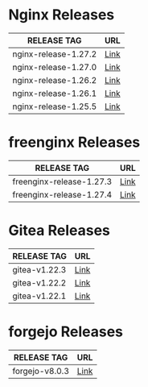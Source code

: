 # Nginx Releases

| RELEASE TAG | URL |
|--------------|-----------------|
| nginx-release-1.27.2 | [Link](https://github.com/minoplhy/deployment/releases/tag/nginx-release-1.27.2) |
| nginx-release-1.27.0 | [Link](https://github.com/minoplhy/deployment/releases/tag/nginx-release-1.27.0) |
| nginx-release-1.26.2 | [Link](https://github.com/minoplhy/deployment/releases/tag/nginx-release-1.26.2) |
| nginx-release-1.26.1 | [Link](https://github.com/minoplhy/deployment/releases/tag/nginx-release-1.26.1) |
| nginx-release-1.25.5 | [Link](https://github.com/minoplhy/deployment/releases/tag/nginx-release-1.25.5) |
# freenginx Releases

| RELEASE TAG | URL |
|--------------|-----------------|
| freenginx-release-1.27.3 | [Link](https://github.com/minoplhy/deployment/releases/tag/freenginx-release-1.27.3) |
| freenginx-release-1.27.4 | [Link](https://github.com/minoplhy/deployment/releases/tag/freenginx-release-1.27.4) |
# Gitea Releases

| RELEASE TAG | URL |
|--------------|-----------------|
| gitea-v1.22.3 | [Link](https://github.com/minoplhy/deployment/releases/tag/gitea-v1.22.3) |
| gitea-v1.22.2 | [Link](https://github.com/minoplhy/deployment/releases/tag/gitea-v1.22.2) |
| gitea-v1.22.1 | [Link](https://github.com/minoplhy/deployment/releases/tag/gitea-v1.22.1) |
# forgejo Releases

| RELEASE TAG | URL |
|--------------|-----------------|
| forgejo-v8.0.3 | [Link](https://github.com/minoplhy/deployment/releases/tag/forgejo-v8.0.3) |
